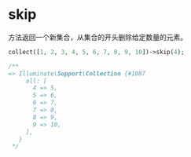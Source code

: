 # skip

方法返回一个新集合，从集合的开头删除给定数量的元素。

```php
collect([1, 2, 3, 4, 5, 6, 7, 8, 9, 10])->skip(4);

/**
=> Illuminate\Support\Collection {#1087
     all: [
       4 => 5,
       5 => 6,
       6 => 7,
       7 => 8,
       8 => 9,
       9 => 10,
     ],
   }
 */
```
